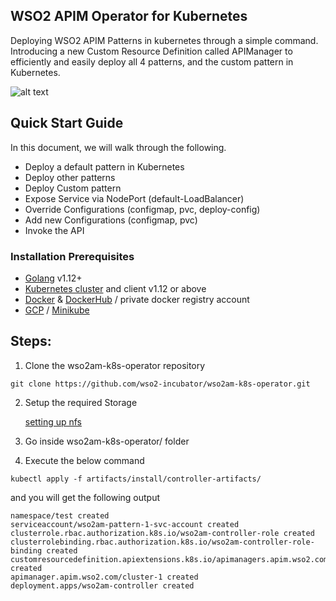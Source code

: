 ## WSO2 APIM Operator for Kubernetes

Deploying WSO2 APIM Patterns in kubernetes through a simple command. Introducing a new Custom Resource Definition called APIManager to efficiently and easily deploy all 4 patterns, and the custom pattern in Kubernetes.

![alt text](https://lh3.googleusercontent.com/-SDgiNAZzsD4/XhbH_LXDBRI/AAAAAAAADOI/Ani2mUSrfMI6yqJcIlYoXoQxmtKMdyxtwCLcBGAsYHQ/s0/pic1.png "K8S CRD workflow")

## Quick Start Guide

In this document, we will walk through the following.
* Deploy a default pattern in Kubernetes
* Deploy other patterns
* Deploy Custom pattern
* Expose Service via NodePort (default-LoadBalancer)
* Override Configurations (configmap, pvc, deploy-config)
* Add new Configurations (configmap, pvc)
* Invoke the API

### Installation Prerequisites
* [Golang](https://golang.org/doc/install) v1.12+ 
* [Kubernetes cluster](https://kubernetes.io/docs/setup/) and client v1.12 or above
* [Docker](https://docs.docker.com/install/) & [DockerHub](https://hub.docker.com/) / private docker registry account
* [GCP](https://cloud.google.com/) / [Minikube](https://kubernetes.io/docs/tasks/tools/install-minikube/)

## Steps:
1. Clone the wso2am-k8s-operator repository

``` git clone https://github.com/wso2-incubator/wso2am-k8s-operator.git ```

2. Setup the required Storage

    [setting up nfs](https://docs.google.com/document/d/1oLLbz5q53_vN9fXN-byXuCifdobT-_jXAno7zc87Gnk/edit?ts=5e16c0ca)
   
3. Go inside wso2am-k8s-operator/ folder
4. Execute the below command

``` kubectl apply -f artifacts/install/controller-artifacts/ ```

and you will get the following output
```
namespace/test created
serviceaccount/wso2am-pattern-1-svc-account created
clusterrole.rbac.authorization.k8s.io/wso2am-controller-role created
clusterrolebinding.rbac.authorization.k8s.io/wso2am-controller-role-binding created
customresourcedefinition.apiextensions.k8s.io/apimanagers.apim.wso2.com created
apimanager.apim.wso2.com/cluster-1 created
deployment.apps/wso2am-controller created
```





